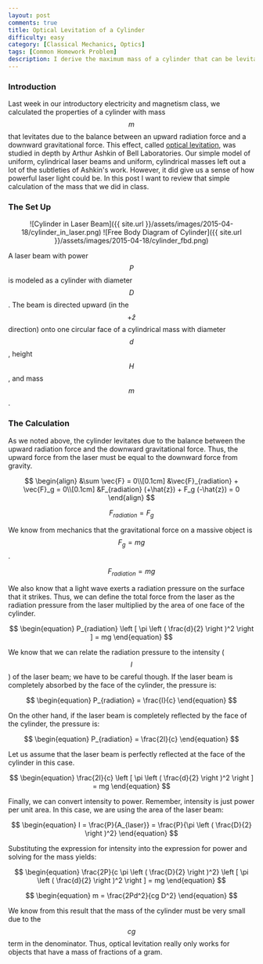 ```yaml
---
layout: post
comments: true
title: Optical Levitation of a Cylinder
difficulty: easy
category: [Classical Mechanics, Optics]
tags: [Common Homework Problem]
description: I derive the maximum mass of a cylinder that can be levitated by a laser beam of a certain power.
---
```


### Introduction

Last week in our introductory electricity and magnetism class, we calculated the properties of a cylinder with mass $$m$$ that levitates due to the balance between an upward radiation force and a downward gravitational force. This effect, called [optical levitation](http://en.wikipedia.org/wiki/Optical_levitation), was studied in depth by Arthur Ashkin of Bell Laboratories. Our simple model of uniform, cylindrical laser beams and uniform, cylindrical masses left out a lot of the subtleties of Ashkin's work. However, it did give us a sense of how powerful laser light could be. In this post I want to review that simple calculation of the mass that we did in class.

### The Set Up

<div style="text-align:center" markdown="1">
![Cylinder in Laser Beam]({{ site.url }}/assets/images/2015-04-18/cylinder_in_laser.png)
![Free Body Diagram of Cylinder]({{ site.url }}/assets/images/2015-04-18/cylinder_fbd.png)
</div>

A laser beam with power $$P$$ is modeled as a cylinder with diameter $$D$$. The beam is directed upward (in the $$+\hat{z}$$ direction) onto one circular face of a cylindrical mass with diameter $$d$$, height $$H$$, and mass $$m$$.

### The Calculation

As we noted above, the cylinder levitates due to the balance between the upward radiation force and the downward gravitational force. Thus, the upward force from the laser must be equal to the downward force from gravity.

$$
\begin{align}
&\sum \vec{F} = 0\\[0.1cm]
&\vec{F}_{radiation} + \vec{F}_g = 0\\[0.1cm]
&F_{radiation} (+\hat{z}) + F_g (-\hat{z}) = 0
\end{align}
$$

$$
\begin{equation}
F_{radiation} = F_g
\end{equation}
$$

We know from mechanics that the gravitational force on a massive object is $$F_g = mg$$.

$$
\begin{equation}
F_{radiation} = mg
\end{equation}
$$

We also know that a light wave exerts a radiation pressure on the surface that it strikes. Thus, we can define the total force from the laser as the radiation pressure from the laser multiplied by the area of one face of the cylinder.

$$
\begin{equation}
P_{radiation} \left [ \pi \left ( \frac{d}{2} \right )^2 \right ] = mg
\end{equation}
$$

We know that we can relate the radiation pressure to the intensity ($$I$$) of the laser beam; we have to be careful though. If the laser beam is completely absorbed by the face of the cylinder, the pressure is:

$$
\begin{equation}
P_{radiation} = \frac{I}{c}
\end{equation}
$$

On the other hand, if the laser beam is completely reflected by the face of the cylinder, the pressure is:

$$
\begin{equation}
P_{radiation} = \frac{2I}{c}
\end{equation}
$$

Let us assume that the laser beam is perfectly reflected at the face of the cylinder in this case.

$$
\begin{equation}
\frac{2I}{c} \left [ \pi \left ( \frac{d}{2} \right )^2 \right ] = mg
\end{equation}
$$

Finally, we can convert intensity to power. Remember, intensity is just power per unit area. In this case, we are using the area of the laser beam:

$$
\begin{equation}
I = \frac{P}{A_{laser}} = \frac{P}{\pi \left ( \frac{D}{2} \right )^2}
\end{equation}
$$

Substituting the expression for intensity into the expression for power and solving for the mass yields:

$$
\begin{equation}
\frac{2P}{c \pi \left ( \frac{D}{2} \right )^2} \left [ \pi \left ( \frac{d}{2} \right )^2 \right ] = mg
\end{equation}
$$

$$
\begin{equation}
m = \frac{2Pd^2}{cg D^2}
\end{equation}
$$

We know from this result that the mass of the cylinder must be very small due to the $$cg$$ term in the denominator. Thus, optical levitation really only works for objects that have a mass of fractions of a gram.
